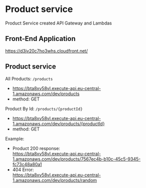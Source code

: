 # Product service

Product Service created API Gateway and Lambdas
## Front-End Application

https://d3jv20c7ho3whs.cloudfront.net/

## Product service

All Products: `/products`  
   - https://bta8xv58vl.execute-api.eu-central-1.amazonaws.com/dev/products
   - method: GET

Product By Id: `/products/{productId}`
   - https://bta8xv58vl.execute-api.eu-central-1.amazonaws.com/dev/products/{productId}
   - method: GET

Example:
   - Product 200 response:   
   https://bta8xv58vl.execute-api.eu-central-1.amazonaws.com/dev/products/7567ec4b-b10c-45c5-9345-fc73c48a80a1
   - 404 Error:   
   https://bta8xv58vl.execute-api.eu-central-1.amazonaws.com/dev/products/random

